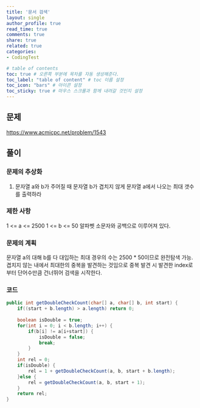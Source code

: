```yaml
---
title: '문서 검색'
layout: single
author_profile: true
read_time: true
comments: true
share: true
related: true
categories:
- CodingTest

# table of contents
toc: true # 오른쪽 부분에 목차를 자동 생성해준다.
toc_label: "table of content" # toc 이름 설정
toc_icon: "bars" # 아이콘 설정
toc_sticky: true # 마우스 스크롤과 함께 내려갈 것인지 설정
---
```


## 문제
<a href="https://www.acmicpc.net/problem/1543" target="_blank">https://www.acmicpc.net/problem/1543</a>

## 풀이
### 문제의 추상화
1. 문자열 a와 b가 주어질 때 문자열 b가 겹치지 않게 문자열 a에서 나오는 최대 갯수를 출력하라

### 제한 사항
1 <= a <= 2500
1 <= b <= 50
알파벳 소문자와 공백으로 이루어져 있다.

### 문제의 계획
문자열 a의 대해 b를 다 대입하는 최대 경우의 수는 2500 * 50이므로 완전탐색 가능. 
겹치지 않는 내에서 최대한의 중복을 발견하는 것임으로 중복 발견 시 발견한 index로
부터 단어수만큼 건너뛰어 검색을 시작한다.

### 코드
```java
public int getDoubleCheckCount(char[] a, char[] b, int start) {
    if((start + b.length) > a.length) return 0;
    
    boolean isDouble = true;
    for(int i = 0; i < b.length; i++) {
        if(b[i] != a[i+start]) {
            isDouble = false;
            break;
        }
    }
    int rel = 0;
    if(isDouble) {
        rel = 1 + getDoubleCheckCount(a, b, start + b.length);
    }else {
        rel = getDoubleCheckCount(a, b, start + 1);
    }
    return rel;
}
```